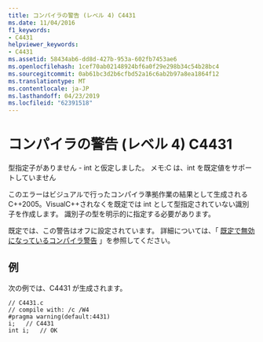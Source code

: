 ```yaml
---
title: コンパイラの警告 (レベル 4) C4431
ms.date: 11/04/2016
f1_keywords:
- C4431
helpviewer_keywords:
- C4431
ms.assetid: 58434ab6-dd8d-427b-953a-602fb7453ae6
ms.openlocfilehash: 1cef70ab02148924bf6a0f29e298b34c54b28bc4
ms.sourcegitcommit: 0ab61bc3d2b6cfbd52a16c6ab2b97a8ea1864f12
ms.translationtype: MT
ms.contentlocale: ja-JP
ms.lasthandoff: 04/23/2019
ms.locfileid: "62391518"
---
```

# <a name="compiler-warning-level-4-c4431"></a>コンパイラの警告 (レベル 4) C4431

型指定子がありません - int と仮定しました。 メモ:C は、int を既定値をサポートしていません

このエラーはビジュアルで行ったコンパイラ準拠作業の結果として生成されるC++2005。VisualC++されなくを既定では int として型指定されていない識別子を作成します。 識別子の型を明示的に指定する必要があります。

既定では、この警告はオフに設定されています。 詳細については、「 [既定で無効になっているコンパイラ警告](../../preprocessor/compiler-warnings-that-are-off-by-default.md) 」を参照してください。

## <a name="example"></a>例

次の例では、C4431 が生成されます。

```
// C4431.c
// compile with: /c /W4
#pragma warning(default:4431)
i;   // C4431
int i;   // OK
```